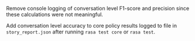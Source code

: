 Remove console logging of conversation level F1-score and precision since these calculations were not meaningful.

Add conversation level accuracy to core policy results logged to file in `story_report.json` after running `rasa test core` or `rasa test`.
